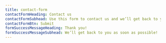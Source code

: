 ```yaml
---
title: contact-form
contactFormHeading: Contact us
contactFormSubhead: Use this form to contact us and we’ll get back to you ASAP!
contactFormBtn: Submit
formSuccessMessageHeading: Thank you!
formSuccessMessageSubhead: We’ll get back to you as soon as possible!
---
```


